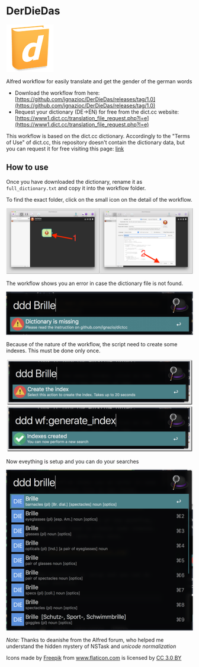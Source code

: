 # DerDieDas
![](documentation/dictcc_logo.png)

Alfred workflow for easily translate and get the gender of the german words

* Download the workflow from here: [https://github.com/ignazioc/DerDieDas/releases/tag/1.0](https://github.com/ignazioc/DerDieDas/releases/tag/1.0)
* Request your dictionary (DE->EN) for free from the dict.cc website: [https://www1.dict.cc/translation_file_request.php?l=e](https://www1.dict.cc/translation_file_request.php?l=e)

This workflow is based on the dict.cc dictionary.
Accordingly to the "Terms of Use" of dict.cc, this repository doesn't contain the dictionary data, but you can request it for free visiting this page:
[link](https://www1.dict.cc/translation_file_request.php?l=e)

## How to use

Once you have downloaded the dictionary, rename it as `full_dictionary.txt` and copy it into the workflow folder.

To find the exact folder, click on the small icon on the detail of the workflow.

![](documentation/open_path.png)

The workflow shows you an error in case the dictionary file is not found.

![](documentation/missing_dict.png)

Because of the nature of the workflow, the script need to create some indexes.
This must be done only once.

![](documentation/indexes.png)


Now eveything is setup and you can do your searches

![](documentation/results.png)



*Note:* 
Thanks to deanishe from the Alfred forum, who helped me understand the hidden mystery of NSTask and _unicode normalization_

<div>Icons made by <a href="http://www.freepik.com" title="Freepik">Freepik</a> from <a href="https://www.flaticon.com/" title="Flaticon">www.flaticon.com</a> is licensed by <a href="http://creativecommons.org/licenses/by/3.0/" title="Creative Commons BY 3.0" target="_blank">CC 3.0 BY</a></div>

